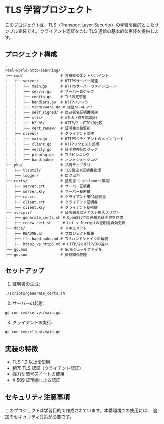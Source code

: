 # TLS 学習プロジェクト

このプロジェクトは、TLS（Transport Layer Security）の学習を目的としたサンプル実装です。
クライアント認証を含む TLS 通信の基本的な実装を提供します。

## プロジェクト構成

```
.
real-world-http-learning/
│── cmd/                 # 各機能のエントリポイント
│   ├── server/          # HTTPSサーバー関連
│   │   ├── main.go      # HTTPSサーバーのメインコード
│   │   ├── server.go    # サーバーロジック
│   │   ├── config.go    # TLS設定管理
│   │   ├── handlers.go  # HTTPハンドラ
│   │   ├── middleware.go # 認証やロギング
│   │   ├── self_signed/ # 自己署名証明書関連
│   │   ├── mtls/        # mTLS（双方向認証）
│   │   ├── h2_h3/       # HTTP/2・HTTP/3比較
│   │   ├── cert_renew/  # 証明書自動更新
│   ├── client/          # クライアント関連
│   │   ├── main.go      # HTTPSクライアントのメインコード
│   │   ├── client.go    # HTTPリクエスト処理
│   │   ├── verify.go    # 証明書検証ロジック
│   │   ├── pinning.go   # TLSピンニング
│   │   ├── handshake/   # ハンドシェイクログ
│── pkg/                 # 共有ライブラリ
│   ├── tlsutil/         # TLS設定や証明書管理
│   ├── logger/          # ログ出力
│── certs/               # 証明書（.gitignore推奨）
│   ├── server.crt       # サーバー証明書
│   ├── server.key       # サーバー秘密鍵
│   ├── ca.crt           # クライアント用CA証明書
│   ├── client.crt       # クライアント証明書
│   ├── client.key       # クライアント秘密鍵
│── scripts/             # 証明書生成やテスト用スクリプト
│   ├── generate_certs.sh # OpenSSLで自己署名証明書を作成
│   ├── renew_cert.sh     # Let's Encryptの証明書自動更新
│── docs/                # ドキュメント
│   ├── README.md        # プロジェクト概要
│   ├── tls_handshake.md # TLSハンドシェイクの解説
│   ├── http2_vs_http3.md # HTTP/2とHTTP/3の違い
│── go.mod               # Goモジュールファイル
│── go.sum               # 依存関係管理
```

## セットアップ

1. 証明書の生成:

```bash
./scripts/generate_certs.sh
```

2. サーバーの起動:

```bash
go run cmd/server/main.go
```

3. クライアントの実行:

```bash
go run cmd/client/main.go
```

## 実装の特徴

- TLS 1.2 以上を使用
- 相互 TLS 認証（クライアント認証）
- 強力な暗号スイートの使用
- X.509 証明書による認証

## セキュリティ注意事項

このプロジェクトは学習目的で作成されています。本番環境での使用には、
追加のセキュリティ対策が必要です。

